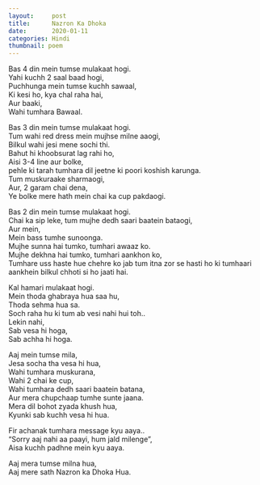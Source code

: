 ```yaml
---
layout:     post
title:      Nazron Ka Dhoka
date:       2020-01-11
categories: Hindi
thumbnail: poem
---
```


Bas 4 din mein tumse mulakaat hogi.  
Yahi kuchh 2 saal baad hogi,  
Puchhunga mein tumse kuchh sawaal,  
Ki kesi ho, kya chal raha hai,  
Aur baaki,  
Wahi tumhara Bawaal.  

Bas 3 din mein tumse mulakaat hogi.  
Tum wahi red dress mein mujhse milne aaogi,  
Bilkul wahi jesi mene sochi thi.  
Bahut hi khoobsurat lag rahi ho,  
Aisi 3-4 line aur bolke,  
pehle ki tarah tumhara dil jeetne ki poori koshish karunga.  
Tum muskuraake sharmaogi,  
Aur, 2 garam chai dena,  
Ye bolke mere hath mein chai ka cup pakdaogi.  

Bas 2 din mein tumse mulakaat hogi.  
Chai ka sip leke, tum mujhe dedh saari baatein bataogi,  
Aur mein,  
Mein bass tumhe sunoonga.  
Mujhe sunna hai tumko, tumhari awaaz ko.  
Mujhe dekhna hai tumko, tumhari aankhon ko,  
Tumhare uss haste hue chehre ko jab tum itna zor se hasti ho ki tumhaari aankhein bilkul chhoti si ho jaati hai.  

Kal hamari mulakaat hogi.  
Mein thoda ghabraya hua saa hu,  
Thoda sehma hua sa.  
Soch raha hu ki tum ab vesi nahi hui toh..  
Lekin nahi,  
Sab vesa hi hoga,  
Sab achha hi hoga.  

Aaj mein tumse mila,  
Jesa socha tha vesa hi hua,  
Wahi tumhara muskurana,  
Wahi 2 chai ke cup,  
Wahi tumhara dedh saari baatein batana,  
Aur mera chupchaap tumhe sunte jaana.  
Mera dil bohot zyada khush hua,  
Kyunki sab kuchh vesa hi hua.  

Fir achanak tumhara message kyu aaya..  
“Sorry aaj nahi aa paayi, hum jald milenge”,  
Aisa kuchh padhne mein kyu aaya.  

Aaj mera tumse milna hua,  
Aaj mere sath Nazron ka Dhoka Hua.  